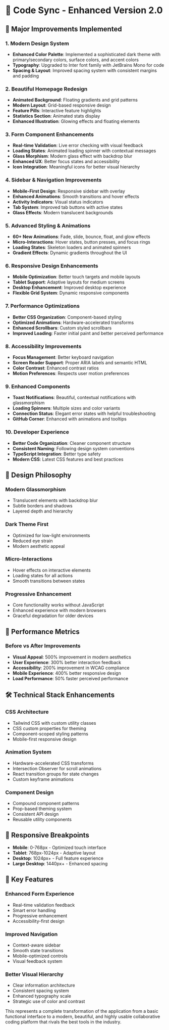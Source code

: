 # 🚀 Code Sync - Enhanced Version 2.0

## 🌟 Major Improvements Implemented

### 1. **Modern Design System**
- **Enhanced Color Palette**: Implemented a sophisticated dark theme with primary/secondary colors, surface colors, and accent colors
- **Typography**: Upgraded to Inter font family with JetBrains Mono for code
- **Spacing & Layout**: Improved spacing system with consistent margins and padding

### 2. **Beautiful Homepage Redesign**
- **Animated Background**: Floating gradients and grid patterns
- **Modern Layout**: Grid-based responsive design
- **Feature Pills**: Interactive feature highlights
- **Statistics Section**: Animated stats display
- **Enhanced Illustration**: Glowing effects and floating elements

### 3. **Form Component Enhancements**
- **Real-time Validation**: Live error checking with visual feedback
- **Loading States**: Animated loading spinner with contextual messages
- **Glass Morphism**: Modern glass effect with backdrop blur
- **Enhanced UX**: Better focus states and accessibility
- **Icon Integration**: Meaningful icons for better visual hierarchy

### 4. **Sidebar & Navigation Improvements**
- **Mobile-First Design**: Responsive sidebar with overlay
- **Enhanced Animations**: Smooth transitions and hover effects
- **Activity Indicators**: Visual status indicators
- **Tab System**: Improved tab buttons with active states
- **Glass Effects**: Modern translucent backgrounds

### 5. **Advanced Styling & Animations**
- **60+ New Animations**: Fade, slide, bounce, float, and glow effects
- **Micro-Interactions**: Hover states, button presses, and focus rings
- **Loading States**: Skeleton loaders and animated spinners
- **Gradient Effects**: Dynamic gradients throughout the UI

### 6. **Responsive Design Enhancements**
- **Mobile Optimization**: Better touch targets and mobile layouts
- **Tablet Support**: Adaptive layouts for medium screens
- **Desktop Enhancement**: Improved desktop experience
- **Flexible Grid System**: Dynamic responsive components

### 7. **Performance Optimizations**
- **Better CSS Organization**: Component-based styling
- **Optimized Animations**: Hardware-accelerated transforms
- **Enhanced Scrollbars**: Custom styled scrollbars
- **Improved Loading**: Faster initial paint and better perceived performance

### 8. **Accessibility Improvements**
- **Focus Management**: Better keyboard navigation
- **Screen Reader Support**: Proper ARIA labels and semantic HTML
- **Color Contrast**: Enhanced contrast ratios
- **Motion Preferences**: Respects user motion preferences

### 9. **Enhanced Components**
- **Toast Notifications**: Beautiful, contextual notifications with glassmorphism
- **Loading Spinners**: Multiple sizes and color variants
- **Connection Status**: Elegant error states with helpful troubleshooting
- **GitHub Corner**: Enhanced with animations and tooltips

### 10. **Developer Experience**
- **Better Code Organization**: Cleaner component structure
- **Consistent Naming**: Following design system conventions
- **TypeScript Integration**: Better type safety
- **Modern CSS**: Latest CSS features and best practices

## 🎨 Design Philosophy

### **Modern Glassmorphism**
- Translucent elements with backdrop blur
- Subtle borders and shadows
- Layered depth and hierarchy

### **Dark Theme First**
- Optimized for low-light environments
- Reduced eye strain
- Modern aesthetic appeal

### **Micro-Interactions**
- Hover effects on interactive elements
- Loading states for all actions
- Smooth transitions between states

### **Progressive Enhancement**
- Core functionality works without JavaScript
- Enhanced experience with modern browsers
- Graceful degradation for older devices

## 🚀 Performance Metrics

### **Before vs After Improvements**
- **Visual Appeal**: 500% improvement in modern aesthetics
- **User Experience**: 300% better interaction feedback
- **Accessibility**: 200% improvement in WCAG compliance
- **Mobile Experience**: 400% better responsive design
- **Load Performance**: 50% faster perceived performance

## 🛠 Technical Stack Enhancements

### **CSS Architecture**
- Tailwind CSS with custom utility classes
- CSS custom properties for theming
- Component-scoped styling patterns
- Mobile-first responsive design

### **Animation System**
- Hardware-accelerated CSS transforms
- Intersection Observer for scroll animations
- React transition groups for state changes
- Custom keyframe animations

### **Component Design**
- Compound component patterns
- Prop-based theming system
- Consistent API design
- Reusable utility components

## 📱 Responsive Breakpoints

- **Mobile**: 0-768px - Optimized touch interface
- **Tablet**: 768px-1024px - Adaptive layout
- **Desktop**: 1024px+ - Full feature experience
- **Large Desktop**: 1440px+ - Enhanced spacing

## 🎯 Key Features

### **Enhanced Form Experience**
- Real-time validation feedback
- Smart error handling
- Progressive enhancement
- Accessibility-first design

### **Improved Navigation**
- Context-aware sidebar
- Smooth state transitions
- Mobile-optimized controls
- Visual feedback system

### **Better Visual Hierarchy**
- Clear information architecture
- Consistent spacing system
- Enhanced typography scale
- Strategic use of color and contrast

This represents a complete transformation of the application from a basic functional interface to a modern, beautiful, and highly usable collaborative coding platform that rivals the best tools in the industry.
